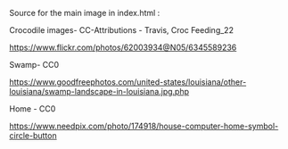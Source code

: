Source for the main image in index.html :


Crocodile images- CC-Attributions -  Travis, Croc Feeding_22 

https://www.flickr.com/photos/62003934@N05/6345589236

Swamp- CC0 

https://www.goodfreephotos.com/united-states/louisiana/other-louisiana/swamp-landscape-in-louisiana.jpg.php

Home - CC0 

https://www.needpix.com/photo/174918/house-computer-home-symbol-circle-button

